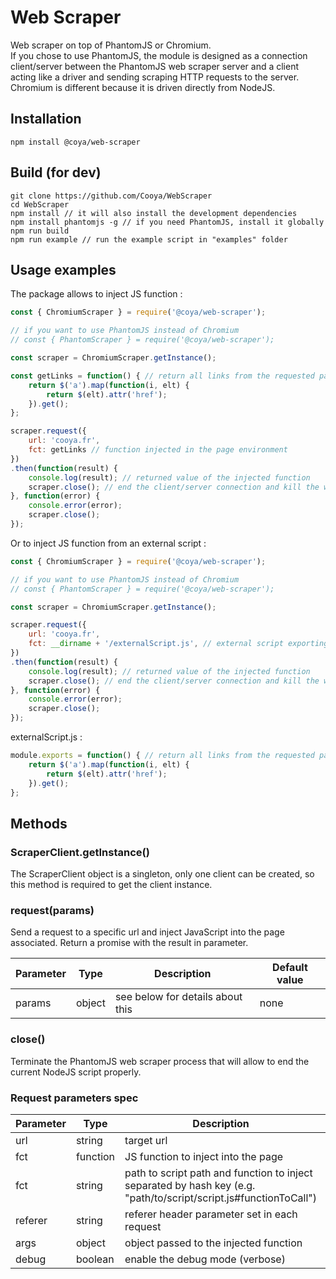 # Web Scraper

Web scraper on top of PhantomJS or Chromium.  
If you chose to use PhantomJS, the module is designed as a connection client/server between the PhantomJS web scraper server and a client acting like a driver and sending scraping HTTP requests to the server.  
Chromium is different because it is driven directly from NodeJS.

## Installation
```
npm install @coya/web-scraper
```

## Build (for dev)
```
git clone https://github.com/Cooya/WebScraper
cd WebScraper
npm install // it will also install the development dependencies
npm install phantomjs -g // if you need PhantomJS, install it globally
npm run build
npm run example // run the example script in "examples" folder
```

## Usage examples
The package allows to inject JS function :
```javascript
const { ChromiumScraper } = require('@coya/web-scraper');

// if you want to use PhantomJS instead of Chromium
// const { PhantomScraper } = require('@coya/web-scraper');

const scraper = ChromiumScraper.getInstance();

const getLinks = function() { // return all links from the requested page
    return $('a').map(function(i, elt) {
        return $(elt).attr('href');
    }).get();
};

scraper.request({
    url: 'cooya.fr',
    fct: getLinks // function injected in the page environment
})
.then(function(result) {
    console.log(result); // returned value of the injected function
    scraper.close(); // end the client/server connection and kill the web scraper subprocess
}, function(error) {
    console.error(error);
    scraper.close();
});
```

Or to inject JS function from an external script :
```javascript
const { ChromiumScraper } = require('@coya/web-scraper');

// if you want to use PhantomJS instead of Chromium
// const { PhantomScraper } = require('@coya/web-scraper');

const scraper = ChromiumScraper.getInstance();

scraper.request({
    url: 'cooya.fr',
    fct: __dirname + '/externalScript.js', // external script exporting the function to be injected
})
.then(function(result) {
    console.log(result); // returned value of the injected function
    scraper.close(); // end the client/server connection and kill the web scraper subprocess
}, function(error) {
    console.error(error);
    scraper.close();
});
```
externalScript.js :
```javascript
module.exports = function() { // return all links from the requested page
    return $('a').map(function(i, elt) {
        return $(elt).attr('href');
    }).get();
};
```

## Methods

### ScraperClient.getInstance()

The ScraperClient object is a singleton, only one client can be created, so this method is required to get the client instance.

### request(params)

Send a request to a specific url and inject JavaScript into the page associated. Return a promise with the result in parameter.

Parameter | Type    | Description | Default value
--------  | ---     | --- | ---
params  | object | see below for details about this | none

### close()

Terminate the PhantomJS web scraper process that will allow to end the current NodeJS script properly.

### Request parameters spec

Parameter | Type    | Description | Required
--------  | ---     | --- | ---
url  | string | target url | yes
fct | function | JS function to inject into the page | yes
fct | string | path to script path and function to inject separated by hash key (e.g. "path/to/script/script.js#functionToCall") | yes
referer | string | referer header parameter set in each request | optional
args | object | object passed to the injected function | optional
debug | boolean | enable the debug mode (verbose) | optional